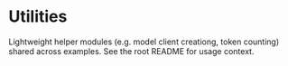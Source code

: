 # Utilities

Lightweight helper modules (e.g. model client creationg, token counting) shared across examples. See the root README for usage context.
